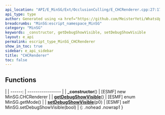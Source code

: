 ```yaml
---
api_location: "API/E_MinSG/Ext/OcclusionCulling/E_CHCRenderer.cpp:27:17"
api_type: type
author: Generated using <a href="https://github.com/MeisterYeti/WhatsUpDoc">WhatsUpDoc</a>
breadcrumbs: "MinSG:escript_namespace_MinSG"
category: "MinSG"
keywords: _constructor, getDebugShowVisible, setDebugShowVisible
layout: e_api
permalink: escript_type_MinSG_CHCRenderer
show_in_toc: true
sidebar: e_api_sidebar
title: "CHCRenderer"
toc: false
---
```


## Functions

|
| ------: | ----------------- |
| **_constructor**() | [ESMF] new MinSG.CHCRenderer |
| **[getDebugShowVisible](classMinSG_1_1CHCRenderer#classMinSG_1_1CHCRenderer_1a1e256ca62ce8cfda4ffe8c40b415dd9a)**() | [ESMF] enum MinSG.getMode()	 |
| **[setDebugShowVisible](classMinSG_1_1CHCRenderer#classMinSG_1_1CHCRenderer_1ad6af8d9281619a522028e2435049518e)**(p0) | [ESMF] self MinSG.setDebugShowVisible(bool)	 |
{: .nohead .nowrap1 }
